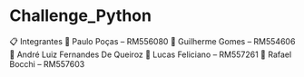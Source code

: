 # Challenge_Python

📋 Integrantes
👤 Paulo Poças – RM556080
👤 Guilherme Gomes – RM554606
👤 André Luiz Fernandes De Queiroz
👤 Lucas Feliciano – RM557261
👤 Rafael Bocchi – RM557603
